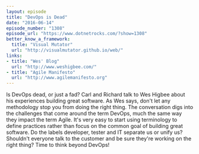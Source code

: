 ```yaml
---
layout: episode
title: "DevOps is Dead"
date: "2016-06-14"
episode_number: "1308"
episode_url: "https://www.dotnetrocks.com/?show=1308"
better_know_a_framework:
  title: "Visual Mutator"
  url: "http://visualmutator.github.io/web/"
links:
- title: "Wes' Blog"
  url: "http://www.weshigbee.com/"
- title: "Agile Manifesto"
  url: "http://www.agilemanifesto.org"
---
```


Is DevOps dead, or just a fad? Carl and Richard talk to Wes Higbee about his experiences building great software. As Wes says, don't let any methodology stop you from doing the right thing. The conversation digs into the challenges that come around the term DevOps, much the same way they impact the term Agile. It's very easy to start using terminology to define practices rather than focus on the common goal of building great software. Do the labels developer, tester and IT separate us or unify us? Shouldn't everyone talk to the customer and be sure they're working on the right thing? Time to think beyond DevOps!
